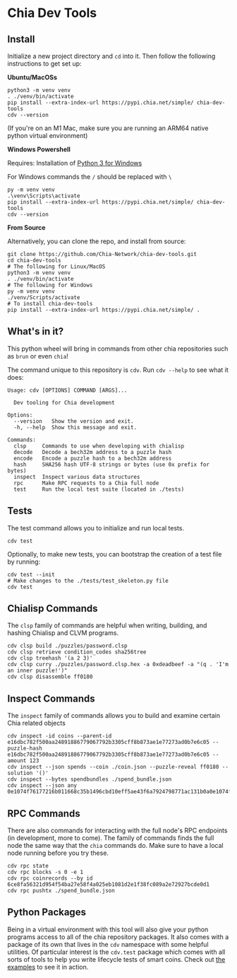 Chia Dev Tools
=======

Install
-------

Initialize a new project directory and `cd` into it. Then follow the following instructions to get set up:

**Ubuntu/MacOSs**
```
python3 -m venv venv
. ./venv/bin/activate
pip install --extra-index-url https://pypi.chia.net/simple/ chia-dev-tools
cdv --version
```
(If you're on an M1 Mac, make sure you are running an ARM64 native python virtual environment)

**Windows Powershell**

Requires: Installation of [Python 3 for Windows](https://www.python.org/downloads/windows/)

For Windows commands the `/` should be replaced with `\`

```
py -m venv venv
.\venv\Scripts\activate
pip install --extra-index-url https://pypi.chia.net/simple/ chia-dev-tools
cdv --version
```

**From Source**

Alternatively, you can clone the repo, and install from source:
```
git clone https://github.com/Chia-Network/chia-dev-tools.git
cd chia-dev-tools
# The following for Linux/MacOS
python3 -m venv venv
. ./venv/bin/activate
# The following for Windows
py -m venv venv
./venv/Scripts/activate
# To install chia-dev-tools
pip install --extra-index-url https://pypi.chia.net/simple/ .
```

What's in it?
-------------

This python wheel will bring in commands from other chia repositories such as `brun` or even `chia`!

The command unique to this repository is `cdv`. Run `cdv --help` to see what it does:

```
Usage: cdv [OPTIONS] COMMAND [ARGS]...

  Dev tooling for Chia development

Options:
  --version   Show the version and exit.
  -h, --help  Show this message and exit.

Commands:
  clsp     Commands to use when developing with chialisp
  decode   Decode a bech32m address to a puzzle hash
  encode   Encode a puzzle hash to a bech32m address
  hash     SHA256 hash UTF-8 strings or bytes (use 0x prefix for bytes)
  inspect  Inspect various data structures
  rpc      Make RPC requests to a Chia full node
  test     Run the local test suite (located in ./tests)
```

Tests
----------

The test command allows you to initialize and run local tests.
```
cdv test
```

Optionally, to make new tests, you can bootstrap the creation of a test file by running:
```
cdv test --init
# Make changes to the ./tests/test_skeleton.py file
cdv test
```


Chialisp Commands
-----------------

The `clsp` family of commands are helpful when writing, building, and hashing Chialisp and CLVM programs.

```
cdv clsp build ./puzzles/password.clsp
cdv clsp retrieve condition_codes sha256tree
cdv clsp treehash '(a 2 3)'
cdv clsp curry ./puzzles/password.clsp.hex -a 0xdeadbeef -a "(q . 'I'm an inner puzzle!')"
cdv clsp disassemble ff0180
```

Inspect Commands
----------------

The `inspect` family of commands allows you to build and examine certain Chia related objects

```
cdv inspect -id coins --parent-id e16dbc782f500aa24891886779067792b3305cff8b873ae1e77273ad0b7e6c05 --puzzle-hash e16dbc782f500aa24891886779067792b3305cff8b873ae1e77273ad0b7e6c05 --amount 123
cdv inspect --json spends --coin ./coin.json --puzzle-reveal ff0180 --solution '()'
cdv inspect --bytes spendbundles ./spend_bundle.json
cdv inspect --json any 0e1074f76177216b011668c35b1496cbd10eff5ae43f6a7924798771ac131b0a0e1074f76177216b011668c35b1496cbd10eff5ae43f6a7924798771ac131b0a0000000000000001ff018080
```

RPC Commands
------------

There are also commands for interacting with the full node's RPC endpoints (in development, more to come).  The family of commands finds the full node the same way that the `chia` commands do.  Make sure to have a local node running before you try these.

```
cdv rpc state
cdv rpc blocks -s 0 -e 1
cdv rpc coinrecords --by id 6ce8fa56321d954f54ba27e58f4a025eb1081d2e1f38fc089a2e72927bcde0d1
cdv rpc pushtx ./spend_bundle.json
```

Python Packages
---------------

Being in a virtual environment with this tool will also give your python programs access to all of the chia repository packages.
It also comes with a package of its own that lives in the `cdv` namespace with some helpful utilities.  Of particular interest is the `cdv.test` package which comes with all sorts of tools to help you write lifecycle tests of smart coins.  Check out [the examples](https://github.com/Chia-Network/chia-dev-tools/tree/main/cdv/examples) to see it in action.
